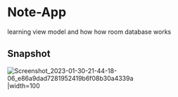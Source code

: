 # Note-App
learning view model and how how room database works
## Snapshot 
![Screenshot_2023-01-30-21-44-18-06_e86a9dad7281952419b6f08b30a4339a](https://user-images.githubusercontent.com/75511608/215532276-fa5a9168-28ba-4b82-b04d-6369bcdf276a.jpg) |width=100


